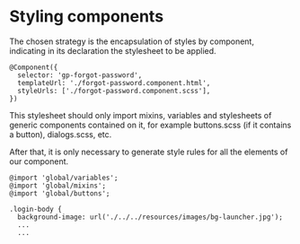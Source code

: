# Styling components

The chosen strategy is the encapsulation of styles by component, indicating in its declaration the stylesheet to be applied.

```
@Component({
  selector: 'gp-forgot-password',
  templateUrl: './forgot-password.component.html',
  styleUrls: ['./forgot-password.component.scss'],
})
```

This stylesheet should only import mixins, variables and stylesheets of generic components contained on it, for example buttons.scss (if it contains a button), dialogs.scss, etc.

After that, it is only necessary to generate style rules for all the elements of our component.

```
@import 'global/variables';
@import 'global/mixins';
@import 'global/buttons';

.login-body {
  background-image: url('./../../resources/images/bg-launcher.jpg');
  ...
  ...
```